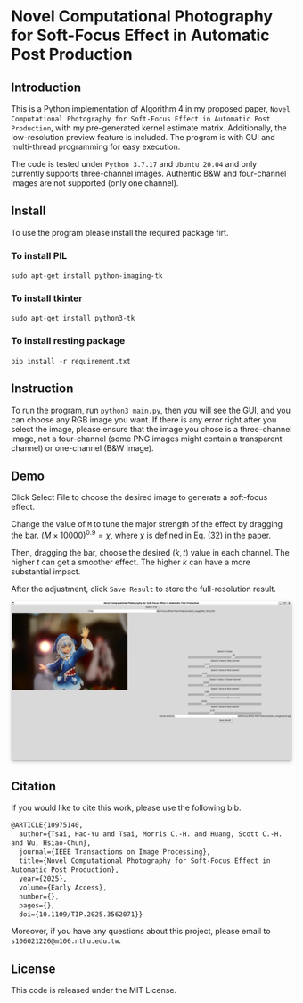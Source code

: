 # Novel Computational Photography for Soft-Focus Effect in Automatic Post Production

## Introduction
This is a Python implementation of Algorithm 4 in my proposed paper, ``Novel Computational Photography for Soft-Focus Effect in Automatic Post Production``, with my pre-generated kernel estimate matrix. Additionally, the low-resolution preview feature is included.
The program is with GUI and multi-thread programming for easy execution.

The code is tested under `Python 3.7.17` and ``Ubuntu 20.04`` and only currently supports three-channel images. Authentic B&W and four-channel images are not supported (only one channel).


## Install
To use the program please install the required package firt.

### To install PIL
``sudo apt-get install python-imaging-tk``

### To install tkinter
``sudo apt-get install python3-tk ``

### To install resting package 
``pip install -r requirement.txt``

## Instruction
To run the program, run ``python3 main.py``, then you will see the GUI, and you can choose any RGB image you want. If there is any error right after you select the image, please ensure that the image you chose is a three-channel image, not a four-channel (some PNG images might contain a transparent channel) or one-channel (B&W image).

## Demo
Click Select File to choose the desired image to generate a soft-focus effect.

Change the value of `M` to tune the major strength of the effect by dragging the bar. $(M \times 10000)^{0.9}=\chi$, where $\chi$ is defined in Eq. (32) in the paper.

Then, dragging the bar, choose the desired $(k,t)$ value in each channel. The higher $t$ can get a smoother effect. The higher $k$ can have a more substantial impact.

After the adjustment, click `Save Result` to store the full-resolution result.

<center>
    <img style="border-radius: 0.3125em;
    box-shadow: 0 2px 4px 0 rgba(34,36,38,.12),0 2px 10px 0 rgba(34,36,38,.08);" 
    src="./image/demo_1.png">
</center>


## Citation

If you would like to cite this work, please use the following bib.
```
@ARTICLE{10975140,
  author={Tsai, Hao-Yu and Tsai, Morris C.-H. and Huang, Scott C.-H. and Wu, Hsiao-Chun},
  journal={IEEE Transactions on Image Processing}, 
  title={Novel Computational Photography for Soft-Focus Effect in Automatic Post Production}, 
  year={2025},
  volume={Early Access},
  number={},
  pages={},
  doi={10.1109/TIP.2025.3562071}}
```
Moreover, if you have any questions about this project, please email to `s106021226@m106.nthu.edu.tw`.

## License
This code is released under the MIT License. 
